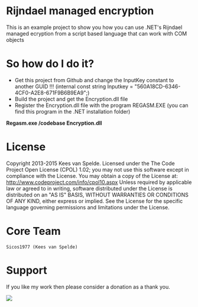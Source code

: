 Rijndael managed encryption
=================

This is an example project to show you how you can use .NET's Rijndael managed ecryption from a script based language that can work with COM objects

So how do I do it?
====================

- Get this project from Github and change the InputKey constant to another GUID !!!
  (internal const string Inputkey = "560A18CD-6346-4CF0-A2E8-671F9B6B9EA9";)
- Build the project and get the Encryption.dll file
- Register the Encryption.dll file with the program REGASM.EXE (you can find this program in the .NET installation folder)

<b>Regasm.exe /codebase Encryption.dll</b>

License
=======

Copyright 2013-2015 Kees van Spelde.
Licensed under the The Code Project Open License (CPOL) 1.02; you may not use this software except in compliance with the License. You may obtain a copy of the License at:
http://www.codeproject.com/info/cpol10.aspx
Unless required by applicable law or agreed to in writing, software distributed under the License is distributed on an "AS IS" BASIS, WITHOUT WARRANTIES OR CONDITIONS OF ANY KIND, either express or implied. See the License for the specific language governing permissions and limitations under the License.

Core Team
=========
    Sicos1977 (Kees van Spelde)

Support
=======
If you like my work then please consider a donation as a thank you.

<a href="https://www.paypal.com/cgi-bin/webscr?cmd=_s-xclick&hosted_button_id=NS92EXB2RDPYA" target="_blank"><img src="https://www.paypalobjects.com/en_US/i/btn/btn_donate_LG.gif" /></a>
